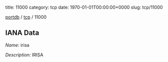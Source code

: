 title: 11000
category: tcp
date: 1970-01-01T00:00:00+0000
slug: tcp/11000

[portdb](/) / [tcp](/category/tcp.html) / 11000


## IANA Data

_Name:_ irisa

_Description:_ IRISA

